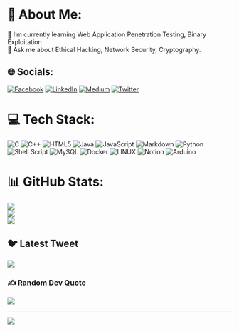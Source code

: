 # 💫 About Me:
🌱 I’m currently learning Web Application Penetration Testing, Binary Exploitation<br>💬 Ask me about Ethical Hacking, Network Security, Cryptography.


## 🌐 Socials:
[![Facebook](https://img.shields.io/badge/Facebook-%231877F2.svg?logo=Facebook&logoColor=white)](https://facebook.com/kartik.dixit.7773) [![LinkedIn](https://img.shields.io/badge/LinkedIn-%230077B5.svg?logo=linkedin&logoColor=white)](https://linkedin.com/in/kartik-dixit) [![Medium](https://img.shields.io/badge/Medium-12100E?logo=medium&logoColor=white)](https://medium.com/@kartik-dixit) [![Twitter](https://img.shields.io/badge/Twitter-%231DA1F2.svg?logo=Twitter&logoColor=white)](https://twitter.com/KartikD42816296) 

# 💻 Tech Stack:
![C](https://img.shields.io/badge/c-%2300599C.svg?style=flat&logo=c&logoColor=white) ![C++](https://img.shields.io/badge/c++-%2300599C.svg?style=flat&logo=c%2B%2B&logoColor=white) ![HTML5](https://img.shields.io/badge/html5-%23E34F26.svg?style=flat&logo=html5&logoColor=white) ![Java](https://img.shields.io/badge/java-%23ED8B00.svg?style=flat&logo=java&logoColor=white) ![JavaScript](https://img.shields.io/badge/javascript-%23323330.svg?style=flat&logo=javascript&logoColor=%23F7DF1E) ![Markdown](https://img.shields.io/badge/markdown-%23000000.svg?style=flat&logo=markdown&logoColor=white) ![Python](https://img.shields.io/badge/python-3670A0?style=flat&logo=python&logoColor=ffdd54) ![Shell Script](https://img.shields.io/badge/shell_script-%23121011.svg?style=flat&logo=gnu-bash&logoColor=white) ![MySQL](https://img.shields.io/badge/mysql-%2300f.svg?style=flat&logo=mysql&logoColor=white) ![Docker](https://img.shields.io/badge/docker-%230db7ed.svg?style=flat&logo=docker&logoColor=white) ![LINUX](https://img.shields.io/badge/Linux-FCC624?style=flat&logo=linux&logoColor=black) ![Notion](https://img.shields.io/badge/Notion-%23000000.svg?style=flat&logo=notion&logoColor=white) ![Arduino](https://img.shields.io/badge/-Arduino-00979D?style=flat&logo=Arduino&logoColor=white)
# 📊 GitHub Stats:
![](https://github-readme-stats.vercel.app/api?username=kartik-dixit&theme=radical&hide_border=false&include_all_commits=true&count_private=true)<br/>
![](https://github-readme-streak-stats.herokuapp.com/?user=kartik-dixit&theme=radical&hide_border=false)<br/>
![](https://github-readme-stats.vercel.app/api/top-langs/?username=kartik-dixit&theme=radical&hide_border=false&include_all_commits=true&count_private=true&layout=compact)

## 🐦 Latest Tweet
[![](https://gtce.itsvg.in/api?username=KartikD42816296)](https://github.com/VishwaGauravIn/github-twitter-card-embed)

### ✍️ Random Dev Quote
![](https://quotes-github-readme.vercel.app/api?type=vetical&theme=radical)

---
[![](https://visitcount.itsvg.in/api?id=kartik-dixit&icon=0&color=0)](https://visitcount.itsvg.in)

<!-- Proudly created with GPRM ( https://gprm.itsvg.in ) -->
